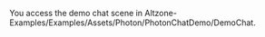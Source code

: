 You access the demo chat scene in Altzone-Examples/Examples/Assets/Photon/PhotonChatDemo/DemoChat. 
